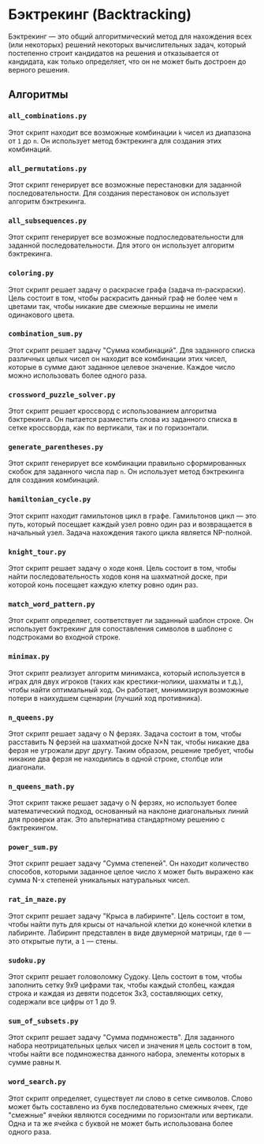 # Бэктрекинг (Backtracking)

Бэктрекинг — это общий алгоритмический метод для нахождения всех (или некоторых) решений некоторых вычислительных задач, который постепенно строит кандидатов на решения и отказывается от кандидата, как только определяет, что он не может быть достроен до верного решения.

## Алгоритмы

### `all_combinations.py`
Этот скрипт находит все возможные комбинации `k` чисел из диапазона от `1` до `n`. Он использует метод бэктрекинга для создания этих комбинаций.

### `all_permutations.py`
Этот скрипт генерирует все возможные перестановки для заданной последовательности. Для создания перестановок он использует алгоритм бэктрекинга.

### `all_subsequences.py`
Этот скрипт генерирует все возможные подпоследовательности для заданной последовательности. Для этого он использует алгоритм бэктрекинга.

### `coloring.py`
Этот скрипт решает задачу о раскраске графа (задача m-раскраски). Цель состоит в том, чтобы раскрасить данный граф не более чем `m` цветами так, чтобы никакие две смежные вершины не имели одинакового цвета.

### `combination_sum.py`
Этот скрипт решает задачу "Сумма комбинаций". Для заданного списка различных целых чисел он находит все комбинации этих чисел, которые в сумме дают заданное целевое значение. Каждое число можно использовать более одного раза.

### `crossword_puzzle_solver.py`
Этот скрипт решает кроссворд с использованием алгоритма бэктрекинга. Он пытается разместить слова из заданного списка в сетке кроссворда, как по вертикали, так и по горизонтали.

### `generate_parentheses.py`
Этот скрипт генерирует все комбинации правильно сформированных скобок для заданного числа пар `n`. Он использует метод бэктрекинга для создания комбинаций.

### `hamiltonian_cycle.py`
Этот скрипт находит гамильтонов цикл в графе. Гамильтонов цикл — это путь, который посещает каждый узел ровно один раз и возвращается в начальный узел. Задача нахождения такого цикла является NP-полной.

### `knight_tour.py`
Этот скрипт решает задачу о ходе коня. Цель состоит в том, чтобы найти последовательность ходов коня на шахматной доске, при которой конь посещает каждую клетку ровно один раз.

### `match_word_pattern.py`
Этот скрипт определяет, соответствует ли заданный шаблон строке. Он использует бэктрекинг для сопоставления символов в шаблоне с подстроками во входной строке.

### `minimax.py`
Этот скрипт реализует алгоритм минимакса, который используется в играх для двух игроков (таких как крестики-нолики, шахматы и т.д.), чтобы найти оптимальный ход. Он работает, минимизируя возможные потери в наихудшем сценарии (лучший ход противника).

### `n_queens.py`
Этот скрипт решает задачу о N ферзях. Задача состоит в том, чтобы расставить N ферзей на шахматной доске N×N так, чтобы никакие два ферзя не угрожали друг другу. Таким образом, решение требует, чтобы никакие два ферзя не находились в одной строке, столбце или диагонали.

### `n_queens_math.py`
Этот скрипт также решает задачу о N ферзях, но использует более математический подход, основанный на наклоне диагональных линий для проверки атак. Это альтернатива стандартному решению с бэктрекингом.

### `power_sum.py`
Этот скрипт решает задачу "Сумма степеней". Он находит количество способов, которыми заданное целое число `X` может быть выражено как сумма N-х степеней уникальных натуральных чисел.

### `rat_in_maze.py`
Этот скрипт решает задачу "Крыса в лабиринте". Цель состоит в том, чтобы найти путь для крысы от начальной клетки до конечной клетки в лабиринте. Лабиринт представлен в виде двумерной матрицы, где `0` — это открытые пути, а `1` — стены.

### `sudoku.py`
Этот скрипт решает головоломку Судоку. Цель состоит в том, чтобы заполнить сетку 9x9 цифрами так, чтобы каждый столбец, каждая строка и каждая из девяти подсеток 3x3, составляющих сетку, содержали все цифры от 1 до 9.

### `sum_of_subsets.py`
Этот скрипт решает задачу "Сумма подмножеств". Для заданного набора неотрицательных целых чисел и значения `M` цель состоит в том, чтобы найти все подмножества данного набора, элементы которых в сумме равны `M`.

### `word_search.py`
Этот скрипт определяет, существует ли слово в сетке символов. Слово может быть составлено из букв последовательно смежных ячеек, где "смежные" ячейки являются соседними по горизонтали или вертикали. Одна и та же ячейка с буквой не может быть использована более одного раза.
